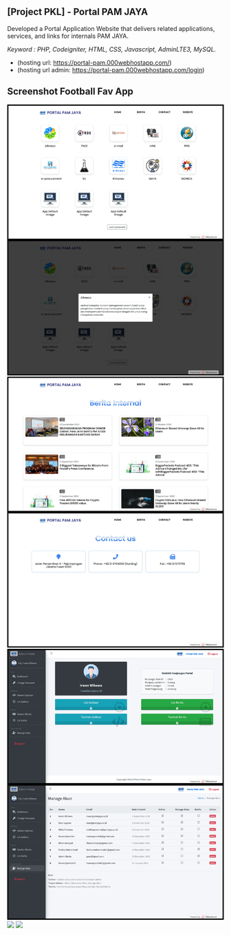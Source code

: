 ## [Project PKL] -  Portal PAM JAYA
Developed a Portal Application Website that delivers related applications, services, and links for internals PAM JAYA.

_Keyword : PHP, Codeigniter, HTML, CSS, Javascript, AdminLTE3, MySQL._

- (hosting url: https://portal-pam.000webhostapp.com/)
- (hosting url admin: https://portal-pam.000webhostapp.com/login)

## Screenshot Football Fav App
<img src="Screenshot1.jpg" width="600" />
<img src="Screenshot2.jpg" width="600" />
<img src="Screenshot3.jpg" width="600" />
<img src="Screenshot4.jpg" width="600" />
<img src="Screenshot5.jpg" width="600" />
